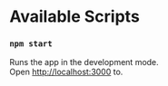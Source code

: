 

# Available Scripts



### `npm start`

Runs the app in the development mode.<br />
Open [http://localhost:3000](http://localhost:3000) to.




